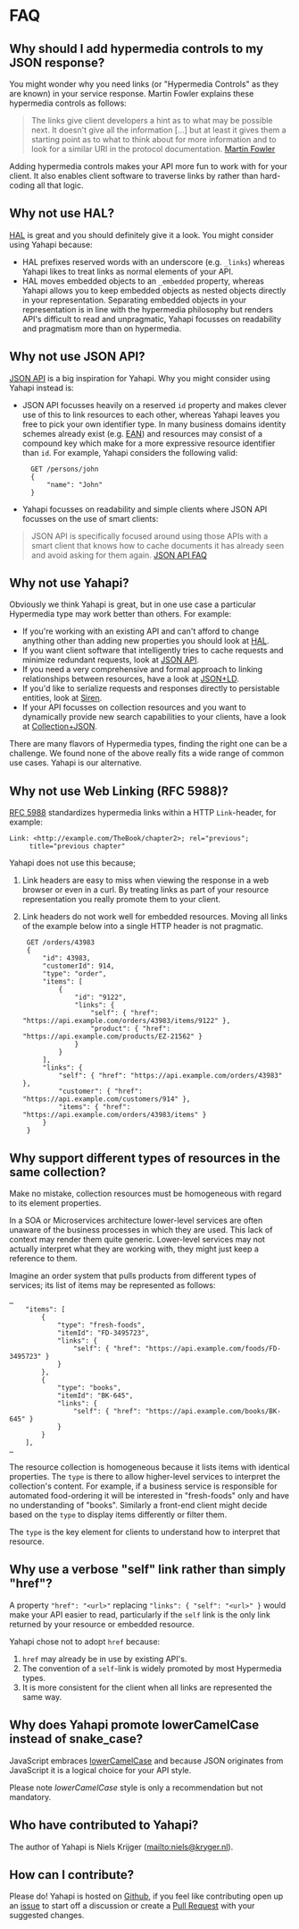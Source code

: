 # FAQ

## Why should I add hypermedia controls to my JSON response?

You might wonder why you need links (or "Hypermedia Controls" as they are known) in your service response. Martin Fowler explains these hypermedia controls as follows:

> The links give client developers a hint as to what may be possible next. It doesn't give all the information […] but at least it gives them a starting point as to what to think about for more information and to look for a similar URI in the protocol documentation. [Martin Fowler](http://martinfowler.com/articles/richardsonMaturityModel.html)

Adding hypermedia controls makes your API more fun to work with for your client. It also enables client software to traverse links by rather than hard-coding all that logic.

## Why not use HAL?

[HAL](http://stateless.co/hal_specification.html) is great and you should definitely give it a look. You might consider using Yahapi because:

* HAL prefixes reserved words with an underscore (e.g. `_links`) whereas Yahapi likes to treat links as normal elements of your API.
* HAL moves embedded objects to an `_embedded` property, whereas Yahapi allows you to keep embedded objects as nested objects directly in your representation. Separating embedded objects in your representation is in line with the hypermedia philosophy but renders API's difficult to read and unpragmatic, Yahapi focusses on readability and pragmatism more than on hypermedia.

## Why not use JSON API?

[JSON API](http://jsonapi.org/) is a big inspiration for Yahapi. Why you might consider using Yahapi instead is:

* JSON API focusses heavily on a reserved `id` property and makes clever use of this to link resources to each other, whereas Yahapi leaves you free to pick your own identifier type. In many business domains identity schemes already exist (e.g. [EAN](http://en.wikipedia.org/wiki/International_Article_Number_(EAN))) and resources may consist of a compound key which make for a more expressive resource identifier than `id`. For example, Yahapi considers the following valid:
	
		GET /persons/john
		{
			"name": "John"
		}


* Yahapi focusses on readability and simple clients where JSON API focusses on the use of smart clients:

> JSON API is specifically focused around using those APIs with a smart client that knows how to cache documents it has already seen and avoid asking for them again. [JSON API FAQ](http://jsonapi.org/faq/)

## Why not use Yahapi?

Obviously we think Yahapi is great, but in one use case a particular Hypermedia type may work better than others. For example:

* If you're working with an existing API and can't afford to change anything other than adding new properties you should look at [HAL](http://stateless.co/hal_specification.html).
* If you want client software that intelligently tries to cache requests and minimize redundant requests, look at [JSON API](http://jsonapi.org/). 
* If you need a very comprehensive and formal approach to linking relationships between resources, have a look at [JSON+LD](http://json-ld.org/).
* If you'd like to serialize requests and responses directly to persistable entities, look at [Siren](https://github.com/kevinswiber/siren).
* If your API focusses on collection resources and you want to dynamically provide new search capabilities to your clients, have a look at [Collection+JSON](http://amundsen.com/media-types/collection/).

There are many flavors of Hypermedia types, finding the right one can be a challenge. We found none of the above really fits a wide range of common use cases. Yahapi is our alternative.

## Why not use Web Linking (RFC 5988)?

[RFC 5988](http://tools.ietf.org/html/rfc5988) standardizes hypermedia links within a HTTP `Link`-header, for example:

	Link: <http://example.com/TheBook/chapter2>; rel="previous";
         title="previous chapter"

Yahapi does not use this because;

1. Link headers are easy to miss when viewing the response in a web browser or even in a curl. By treating links as part of your resource representation you really promote them to your client.

2. Link headers do not work well for embedded resources. Moving all links of the example below into a single HTTP header is not pragmatic.

        GET /orders/43983
        {
            "id": 43983,
            "customerId": 914,
            "type": "order",
            "items": [
                {
                    "id": "9122",
                    "links": {
                        "self": { "href": "https://api.example.com/orders/43983/items/9122" },
                        "product": { "href": "https://api.example.com/products/EZ-21562" }
                    }
                }
            ],
            "links": {
                "self": { "href": "https://api.example.com/orders/43983" },
                "customer": { "href": "https://api.example.com/customers/914" },
                "items": { "href": "https://api.example.com/orders/43983/items" }
            }
        }


## Why support different types of resources in the same collection?

Make no mistake, collection resources must be homogeneous with regard to its element properties.

In a SOA or Microservices architecture lower-level services are often unaware of the business processes in which they are used. This lack of context may render them quite generic. Lower-level services may not actually interpret what they are working with, they might just keep a reference to them. 

Imagine an order system that pulls products from different types of services; its list of items may be represented as follows:

```
…
	"items": [
        {
            "type": "fresh-foods",
            "itemId": "FD-3495723",
            "links": {
                "self": { "href": "https://api.example.com/foods/FD-3495723" }
            }
        },
        {
            "type": "books",
            "itemId": "BK-645",
            "links": {
                "self": { "href": "https://api.example.com/books/BK-645" }
            }
        }
    ],
…
```
The resource collection is homogeneous because it lists items with identical properties. The `type`  is there to allow higher-level services to interpret the collection's content. For example, if a business service is responsible for automated food-ordering it will be interested in "fresh-foods" only and have no understanding of "books". Similarly a front-end client might decide based on the `type` to display items differently or filter them.

The `type` is the key element for clients to understand how to interpret that resource.

## Why use a verbose "self" link rather than simply "href"?

A property `"href": "<url>"` replacing `"links": { "self": "<url>" }` would make your API easier to read, particularly if the `self` link is the only link returned by your resource or embedded resource. 

Yahapi chose not to adopt `href` because:

1. `href` may already be in use by existing API's.
2. The convention of a `self`-link is widely promoted by most Hypermedia types.
3. It is more consistent for the client when all links are represented the same way.

## Why does Yahapi promote lowerCamelCase instead of snake_case?

JavaScript embraces [lowerCamelCase](http://nl.wikipedia.org/wiki/CamelCase) and because JSON originates from JavaScript it is a logical choice for your API style. 

Please note *lowerCamelCase* style is only a recommendation but not mandatory.

## Who have contributed to Yahapi?

The author of Yahapi is Niels Krijger (<mailto:niels@kryger.nl>).

## How can I contribute?

Please do! Yahapi is hosted on [Github](https://github.com/nielskrijger/yahapi), if you feel like contributing open up an [issue](https://github.com/nielskrijger/yahapi/issues) to start off a discussion or create a [Pull Request](https://github.com/nielskrijger/yahapi/pulls) with your suggested changes.
